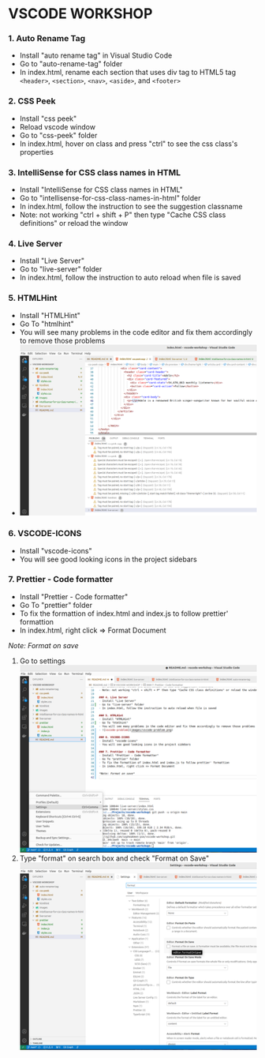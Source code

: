 # VSCODE WORKSHOP

### 1. Auto Rename Tag
- Install "auto rename tag" in Visual Studio Code
- Go to "auto-rename-tag" folder
- In index.html, rename each section that uses div tag to HTML5 tag ```<header>```, ```<section>```, ```<nav>```, ```<aside>```, and ```<footer>```

### 2. CSS Peek
- Install "css peek"
- Reload vscode window
- Go to "css-peek" folder
- In index.html, hover on class and press "ctrl" to see the css class's properties

### 3. IntelliSense for CSS class names in HTML
- Install "IntelliSense for CSS class names in HTML"
- Go to "intellisense-for-css-class-names-in-html" folder
- In index.html, follow the instruction to see the suggestion classname 
- Note: not working "ctrl + shift + P" then type "Cache CSS class definitions" or reload the window

### 4. Live Server
- Install "Live Server"
- Go to "live-server" folder
- In index.html, follow the instruction to auto reload when file is saved

### 5. HTMLHint
- Install "HTMLHint"
- Go To "htmlhint"
- You will see many problems in the code editor and fix them accordingly to remove those problems
- ![vscode-problem](images/vscode-problem.png)

### 6. VSCODE-ICONS
- Install "vscode-icons"
- You will see good looking icons in the project sidebars

### 7. Prettier - Code formatter
- Install "Prettier - Code formatter"
- Go To "prettier" folder
- To fix the formattion of index.html and index.js to follow prettier' formattion
- In index.html, right click => Format Document

*Note: Format on save*
1. Go to settings
![setting](images/go-to-settings.png)
2. Type "format" on search box and check "Format on Save"
![format-on-save](images/check-format-on-save.png)